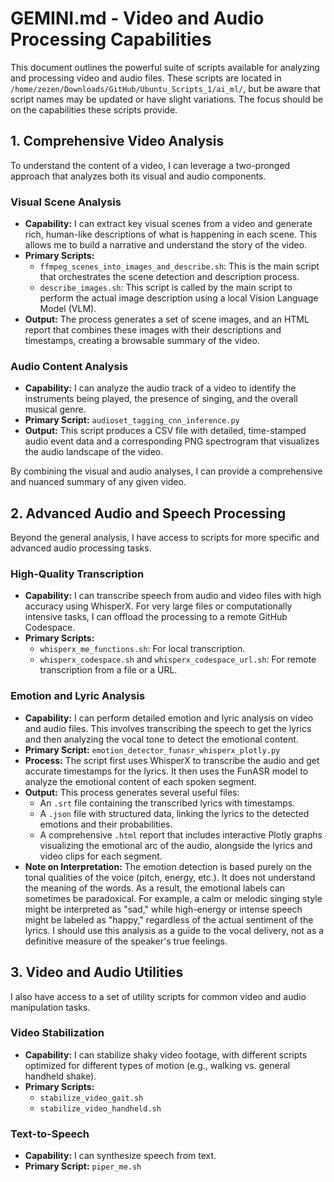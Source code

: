 # GEMINI.md - Video and Audio Processing Capabilities

This document outlines the powerful suite of scripts available for analyzing and processing video and audio files. These scripts are located in `/home/zezen/Downloads/GitHub/Ubuntu_Scripts_1/ai_ml/`, but be aware that script names may be updated or have slight variations. The focus should be on the capabilities these scripts provide.

## 1. Comprehensive Video Analysis

To understand the content of a video, I can leverage a two-pronged approach that analyzes both its visual and audio components.

### Visual Scene Analysis

*   **Capability:** I can extract key visual scenes from a video and generate rich, human-like descriptions of what is happening in each scene. This allows me to build a narrative and understand the story of the video.
*   **Primary Scripts:**
    *   `ffmpeg_scenes_into_images_and_describe.sh`: This is the main script that orchestrates the scene detection and description process.
    *   `describe_images.sh`: This script is called by the main script to perform the actual image description using a local Vision Language Model (VLM).
*   **Output:** The process generates a set of scene images, and an HTML report that combines these images with their descriptions and timestamps, creating a browsable summary of the video.

### Audio Content Analysis

*   **Capability:** I can analyze the audio track of a video to identify the instruments being played, the presence of singing, and the overall musical genre.
*   **Primary Script:** `audioset_tagging_cnn_inference.py`
*   **Output:** This script produces a CSV file with detailed, time-stamped audio event data and a corresponding PNG spectrogram that visualizes the audio landscape of the video.

By combining the visual and audio analyses, I can provide a comprehensive and nuanced summary of any given video.

## 2. Advanced Audio and Speech Processing

Beyond the general analysis, I have access to scripts for more specific and advanced audio processing tasks.

### High-Quality Transcription

*   **Capability:** I can transcribe speech from audio and video files with high accuracy using WhisperX. For very large files or computationally intensive tasks, I can offload the processing to a remote GitHub Codespace.
*   **Primary Scripts:**
    *   `whisperx_me_functions.sh`: For local transcription.
    *   `whisperx_codespace.sh` and `whisperx_codespace_url.sh`: For remote transcription from a file or a URL.

### Emotion and Lyric Analysis

*   **Capability:** I can perform detailed emotion and lyric analysis on video and audio files. This involves transcribing the speech to get the lyrics and then analyzing the vocal tone to detect the emotional content.
*   **Primary Script:** `emotion_detector_funasr_whisperx_plotly.py`
*   **Process:** The script first uses WhisperX to transcribe the audio and get accurate timestamps for the lyrics. It then uses the FunASR model to analyze the emotional content of each spoken segment.
*   **Output:** This process generates several useful files:
    *   An `.srt` file containing the transcribed lyrics with timestamps.
    *   A `.json` file with structured data, linking the lyrics to the detected emotions and their probabilities.
    *   A comprehensive `.html` report that includes interactive Plotly graphs visualizing the emotional arc of the audio, alongside the lyrics and video clips for each segment.
*   **Note on Interpretation:** The emotion detection is based purely on the tonal qualities of the voice (pitch, energy, etc.). It does not understand the meaning of the words. As a result, the emotional labels can sometimes be paradoxical. For example, a calm or melodic singing style might be interpreted as "sad," while high-energy or intense speech might be labeled as "happy," regardless of the actual sentiment of the lyrics. I should use this analysis as a guide to the vocal delivery, not as a definitive measure of the speaker's true feelings.

## 3. Video and Audio Utilities

I also have access to a set of utility scripts for common video and audio manipulation tasks.

### Video Stabilization

*   **Capability:** I can stabilize shaky video footage, with different scripts optimized for different types of motion (e.g., walking vs. general handheld shake).
*   **Primary Scripts:**
    *   `stabilize_video_gait.sh`
    *   `stabilize_video_handheld.sh`

### Text-to-Speech

*   **Capability:** I can synthesize speech from text.
*   **Primary Script:** `piper_me.sh`
